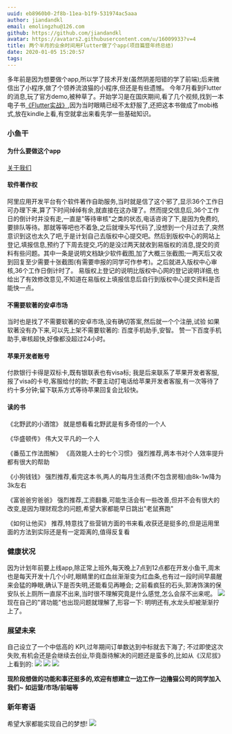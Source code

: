 ```yaml
---
uuid: eb8960b0-2f8b-11ea-b1f9-531974ac5aaa
author: jiandandkl
email: emolingzhu@126.com
github: https://github.com/jiandandkl
avatar: https://avatars2.githubusercontent.com/u/16009933?v=4
title: 两个半月的业余时间用Flutter做了个app(项目篇暨年终总结)
date: 2020-01-05 15:20:57
tags:
---
```


多年前是因为想要做个app,所以学了技术开发(虽然阴差阳错的学了前端);后来微信出了小程序,做了个领养流浪猫的小程序,但还是有些遗憾。
今年7月看到Flutter的消息,玩了官方demo,被种草了。开始学习是在国庆期间,看了几个视频,找到一本电子书[《Flutter实战》](https://book.flutterchina.club/),因为当时眼睛已经不太舒服了,还把这本书做成了mobi格式,放在kindle上看,有空就拿出来看先学一些基础知识。

### 小鱼干
#### 为什么要做这个app
[关于我们](https://mp.weixin.qq.com/s/sEn5gA_T9zw3rChcb99agA)

#### 软件著作权
阿里应用开发平台有个软件著作自助服务,当时就是信了这个邪了,显示36个工作日可办理下来,算了下时间绰绰有余,就直接在这办理了。然而提交信息后,36个工作日的倒计时并没有走,一直是"等待审核"之类的状态,电话咨询了下,是因为免费的,要排队等待。那就等等吧也不着急,之后就埋头写代码了,没想到一个月过去了,突然意识到这也太久了吧,于是计划自己去版权中心提交吧。然后到版权中心的网站上登记,填报信息,预约了下周去提交,巧的是没过两天就收到易版权的消息,提交的资料有些问题。其中一条是说明文档缺少软件截图,加了大概三张截图;一两天后又收到回复至少需要十张截图(有需要申报的同学可作参考)。之后就进入版权中心审核,36个工作日倒计时了。
易版权上登记的说明比版权中心网的登记说明详细,也给出了有效修改意见,不知道在易版权上填报信息后自行到版权中心提交资料是否能快一点。

#### 不需要软著的安卓市场
当时也是找了不需要软著的安卓市场,没有确切答案,然后就一个个注册,试验
如果软著没有办下来,可以先上架不需要软著的: 百度手机助手,安智。
赞一下百度手机助手,审核超快,好像都没超过24小时。

#### 苹果开发者账号
付款银行卡得是双标卡,既有银联表也有visa标;
我是后来联系了苹果开发者客服,报了visa的卡号,客服给付的款;
不要主动打电话给苹果开发者客服,有一次等待了约十多分钟;留下联系方式等待苹果回复会比较快。

#### 读的书
《北野武的小酒馆》
就是想看看北野武是有多奇怪的一个人

《华盛顿传》
伟大又平凡的一个人

《番茄工作法图解》
《高效能人士的七个习惯》
强烈推荐,两本书对个人效率提升都有很大的帮助

《小狗钱钱》
强烈推荐,看完这本书,两人的每月生活费(不包含房租)由8k-1w降为3k左右

《富爸爸穷爸爸》
强烈推荐,工资翻番,可能生活会有一些改善,但并不会有很大的改变,是因为理财观念的问题,希望大家都能早日跳出"老鼠赛跑"

《如何让他买》
推荐,特意找了些营销方面的书来看,收获还是挺多的,但是运用里面的方法到实际还是有一定距离的,值得反复看

### 健康状况
因为计划年前要上线app,除正常上班外,每天晚上7点到12点都在开发小鱼干,周末也是每天开发十几个小时,眼睛里的红血丝渐渐变为红血条,也有过一段时间早晨醒来会猛的睁眼,确认下是否失明,还能看见再睡会;
之前看疯狂的石头,郭涛饰演的保安队长上厕所一直尿不出来,当时很不理解究竟是什么感觉,怎么会尿不出来呢。
![](/img/dujun/timg.jpeg)
现在自己的"肾功能"也出现问题就理解了,形容一下: 明明还有,水龙头却被渐渐拧上了。

### 展望未来
自己设立了一个中低高的 KPI,过年期间订单数达到中标就去下海了;
不过即使这次失败,有机会还是会继续去创业,毕竟亟待解决的问题还是蛮多的,比如从《汉尼拔》上看到的:
![](/img/dujun/han1.png)
![](/img/dujun/han2.png)
![](/img/dujun/han3.png)

**现阶段想做的功能和事还挺多的,欢迎有想建立一边工作一边撸猫公司的同学加入我们~**
**如运营/市场/前端等**

### 新年寄语
希望大家都能实现自己的梦想!
![](/img/dujun/luojie.jpg)